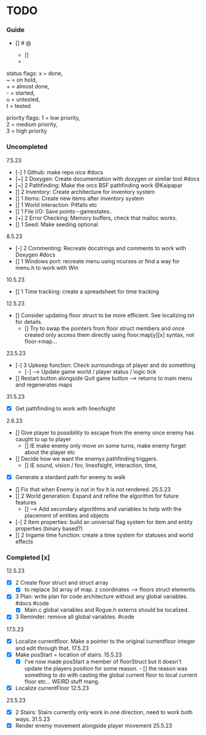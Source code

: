 # TODO

### Guide

- [<status>] <priority> <Brief description> #<tag> @<mention> <yyyy-mm-dd>  
    - [] <Subtask>  
    - <Description>  
  
status flags:   x = done,  
                ~ = on hold,  
                + = almost done,  
                - = started,  
                u = untested,  
                t = tested  


priority flags: 1 = low priority,  
                2 = medium priority,  
                3 = high priority  

### Uncompleted
7.5.23  
- [-] 1 Github: make repo _nice_ #docs
- [~] 2 Doxygen: Create documentation with doxygen or similar tool #docs
- [~] 2 Pathfinding: Make the orcs BSF pathfinding work @Kaipapar
- [] 2 Inventory: Create architecture for inventory system
- [] 1 Items: Create new items after inventory system
- [] 1 World interaction: Pitfalls etc
- [] 1 File I/O: Save points--gamestates..
- [+] 2 Error Checking: Memory buffers, check that malloc works.
- [] 1 Seed: Make seeding optional

8.5.23  
- [-] 2 Commenting: Recreate docstrings and comments to work with Doxygen #docs
- [] 1 Windows port: recreate menu using ncurses or find a way for menu.h to work with Win

10.5.23
- [] 1 Time tracking: create a spreadsheet for time tracking

12.5.23
- [] Consider updating floor struct to be more efficient.  See localizing.txt for details.
    - [] Try to swap the pointers from floor struct members and once created only access them directly using floor.map[y][x] syntax, not floor->map...

23.5.23
- [-] 3 Upkeep function: Check surroundings of player and do something 
    - [-] --> Update game world / player status / logic tick
- [] Restart button alongside Quit game button --> returns to main menu and regenerates maps

31.5.23
- [x] Get pathfinding to work with lineofsight

2.6.23
- [] Give player to possibility to escape from the enemy once enemy has caught to up to player
    - [] IE make enemy only move on some turns, make enemy forget about the player etc
- [] Decide how we want the enemys pathfinding triggers.
    - [] IE sound, vision / fov, lineofsight, interaction, time, 
- [x] Generate a stardard path for enemy to walk 
- [] Fix that when Enemy is not in fov it is not rendered.
25.5.23
- [] 2 World generation: Expand and refine the algorithm for future features
    - [] --> Add secondary algorithms and variables to help with the placement of entities and objects
- [-] 2 Item properties: build an universal flag system for item and entity properties (binary based?)
- [] 2 Ingame time function: create a time system for statuses and world effects

### Completed [x]
12.5.23
- [x] 2 Create floor struct and struct array 
    - [x] to replace 3d array of map. z coordinates --> floors struct elements.
- [x] 3 Plan: write plan for code architecture without any global variables. #docs #code
    - [x] Main.c global variables and Rogue.h externs should be localized.
- [x] 3 Reminder: remove all global variables. #code

17.5.23
- [x] Localize currentfloor. Make a pointer to the original currentfloor integer and edit through that. 17.5.23
- [x] Make posStart = location of stairs.   15.5.23
    - [x] I've now made posStart a member of floorStruct but it doesn't update the players position for some reason. 
            - [] the reason was something to do with casting the global current floor to local current floor etc... WEIRD stuff mang.
- [x] Localize currentFloor 12.5.23

23.5.23
- [x] 2 Stairs: Stairs currently only work in one direction, need to work both ways.
31.5.23
- [x] Render enemy movement alongside player movement 25.5.23

